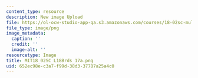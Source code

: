 ```yaml
---
content_type: resource
description: New image Upload
file: https://ol-ocw-studio-app-qa.s3.amazonaws.com/courses/18-02sc-multivariable-calculus-fall-2010/652ec98ec3a7f99d38d337787a25a4c0_MIT18_02SC_L18Brds_17a.png
file_type: image/png
image_metadata:
  caption: ''
  credit: ''
  image-alt: ''
resourcetype: Image
title: MIT18_02SC_L18Brds_17a.png
uid: 652ec98e-c3a7-f99d-38d3-37787a25a4c0
---
```

